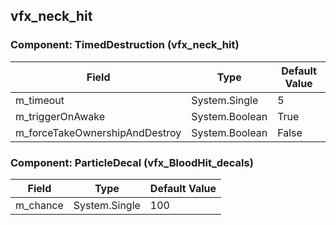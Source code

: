 ## vfx_neck_hit

### Component: TimedDestruction (vfx_neck_hit)

|Field|Type|Default Value|
|-----|----|-------------|
|m_timeout|System.Single|5|
|m_triggerOnAwake|System.Boolean|True|
|m_forceTakeOwnershipAndDestroy|System.Boolean|False|

### Component: ParticleDecal (vfx_BloodHit_decals)

|Field|Type|Default Value|
|-----|----|-------------|
|m_chance|System.Single|100|

